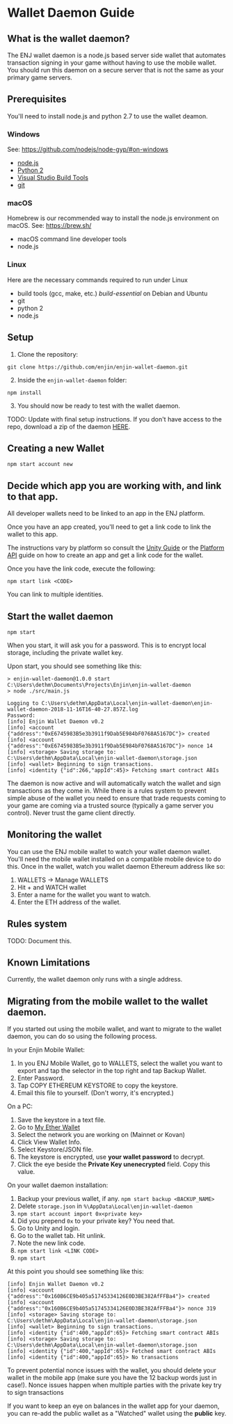 # Wallet Daemon Guide

## What is the wallet daemon?
The ENJ wallet daemon is a node.js based server side wallet that automates
transaction signing in your game without having to use the mobile wallet. You
should run this daemon on a secure server that is not the same as your primary
game servers.

## Prerequisites
You'll need to install node.js and python 2.7 to use the wallet deamon.

### Windows
See: <https://github.com/nodejs/node-gyp/#on-windows>
* [node.js](https://nodejs.org/en/download/)
* [Python 2](https://www.python.org/download/releases/2.7/)
* [Visual Studio Build Tools](https://visualstudio.microsoft.com/thank-you-downloading-visual-studio/?sku=BuildTools)
* [git](https://git-scm.com/download/win)

### macOS
Homebrew is our recommended way to install the node.js environment on macOS. See: <https://brew.sh/>
* macOS command line developer tools
* node.js

### Linux
Here are the necessary commands required to run under Linux
* build tools (gcc, make, etc.) *build-essential* on Debian and Ubuntu
* git
* python 2
* node.js

## Setup
1. Clone the repository:

`git clone https://github.com/enjin/enjin-wallet-daemon.git`

2. Inside the `enjin-wallet-daemon` folder:

`npm install`

3. You should now be ready to test with the wallet daemon.

TODO: Update with final setup instructions. If you don't have access to
the repo, download a zip of the daemon [HERE](https://drive.google.com/open?id=1guzFC0bzC38jRuTXxEivzlMKno1A5_S8).

## Creating a new Wallet

`npm start account new`

## Decide which app you are working with, and link to that app.

All developer wallets need to be linked to an app in the ENJ platform.

Once you have an app created, you'll need to get a link code to link the wallet
to this app.

The instructions vary by platform so consult the [Unity Guide](./unity.md) or the [Platform API](./cloud_platform.md)
guide on how to create an app and get a link code for the wallet.

Once you have the link code, execute the following:

`npm start link <CODE>`

You can link to multiple identities.

## Start the wallet daemon

`npm start`

When you start, it will ask you for a password. This is to encrypt local storage,
including the private wallet key.

Upon start, you should see something like this:

```
> enjin-wallet-daemon@1.0.0 start C:\Users\dethm\Documents\Projects\Enjin\enjin-wallet-daemon
> node ./src/main.js

Logging to C:\Users\dethm\AppData\Local\enjin-wallet-daemon\enjin-wallet-daemon-2018-11-16T16-40-27.857Z.log
Password:
[info] Enjin Wallet Daemon v0.2
[info] <account {"address":"0xE6745983B5e3b3911f9Dab5E984bF0768A5167DC"}> created
[info] <account {"address":"0xE6745983B5e3b3911f9Dab5E984bF0768A5167DC"}> nonce 14
[info] <storage> Saving storage to: C:\Users\dethm\AppData\Local\enjin-wallet-daemon\storage.json
[info] <wallet> Beginning to sign transactions.
[info] <identity {"id":266,"appId":45}> Fetching smart contract ABIs
```

The daemon is now active and will automatically watch the wallet and sign transactions as they come in. While there is a rules system to prevent simple abuse of the wallet you need to ensure that trade requests coming to your game are coming via a trusted source (typically a game server you control). Never trust the game client directly.

## Monitoring the wallet
You can use the ENJ mobile wallet to watch your wallet daemon wallet. You'll need the mobile
wallet installed on a compatible mobile device to do this. Once in the wallet, watch you wallet daemon Ethereum address like so:
1. WALLETS -> Manage WALLETS
2. Hit + and WATCH wallet
3. Enter a name for the wallet you want to watch.
4. Enter the ETH address of the wallet.

## Rules system
TODO: Document this.

## Known Limitations
Currently, the wallet daemon only runs with a single address.

## Migrating from the mobile wallet to the wallet daemon.

If you started out using the mobile wallet, and want to migrate to the wallet daemon, you can
do so using the following process.

In your Enjin Mobile Wallet:
  1. In you ENJ Mobile Wallet, go to WALLETS, select the wallet you want to export
  and tap the selector in the top right and tap Backup Wallet.
  2. Enter Password.
  3. Tap COPY ETHEREUM KEYSTORE to copy the keystore.
  4. Email this file to yourself. (Don't worry, it's encrypted.)

On a PC:
  1. Save the keystore in a text file.
  2. Go to [My Ether Wallet](https://www.myetherwallet.com/)
  3. Select the network you are working on (Mainnet or Kovan)
  4. Click View Wallet Info.
  5. Select Keystore/JSON file.
  6. The keystore is encrypted, use **your wallet password** to decrypt.
  7. Click the eye beside the **Private Key unenecrypted** field. Copy this value.

On your wallet daemon installation:
  1. Backup your previous wallet, if any. `npm start backup <BACKUP_NAME>`
  2. Delete `storage.json` in `%\AppData\Local\enjin-wallet-daemon`
  3. `npm start account import 0x<private key>`
  4. Did you prepend `0x` to your private key? You need that.
  5. Go to Unity and login.
  6. Go to the wallet tab. Hit unlink.
  7. Note the new link code.
  8. `npm start link <LINK CODE>`
  9. `npm start`

At this point you should see something like this:
```
[info] Enjin Wallet Daemon v0.2
[info] <account {"address":"0x160B6CE9b405a51745334126E0D3BE382AfFFBa4"}> created
[info] <account {"address":"0x160B6CE9b405a51745334126E0D3BE382AfFFBa4"}> nonce 319
[info] <storage> Saving storage to: C:\Users\dethm\AppData\Local\enjin-wallet-daemon\storage.json
[info] <wallet> Beginning to sign transactions.
[info] <identity {"id":400,"appId":65}> Fetching smart contract ABIs
[info] <storage> Saving storage to: C:\Users\dethm\AppData\Local\enjin-wallet-daemon\storage.json
[info] <identity {"id":400,"appId":65}> Fetched smart contract ABIs
[info] <identity {"id":400,"appId":65}> No transactions
```

To prevent potential nonce issues with the wallet, you should delete your wallet in the mobile app (make sure you have the 12 backup words just in case!). Nonce issues happen when multiple
parties with the private key try to sign transactions

If you want to keep an eye on balances in the wallet app for your daemon, you can re-add the public wallet as a "Watched" wallet using the **public** key.
